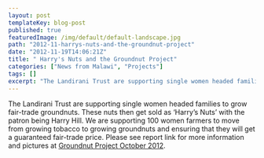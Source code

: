 ```yaml
---
layout: post
templateKey: blog-post
published: true
featuredImage: /img/default/default-landscape.jpg
path: "2012-11-harrys-nuts-and-the-groundnut-project"
date: "2012-11-19T14:06:21Z"
title: " Harry's Nuts and the Groundnut Project"
categories: ["News from Malawi", "Projects"]
tags: []
excerpt: "The Landirani Trust are supporting single women headed families to grow fair-trade groundnuts. Thes..."
---
```


The Landirani Trust are supporting single women headed families to grow fair-trade groundnuts. These nuts then get sold as ‘Harry’s Nuts’ with the patron being Harry Hill. We are supporting 100 women farmers to move from growing tobacco to growing groundnuts and ensuring that they will get a guaranteed fair-trade price. Please see report link for more information and pictures at [Groundnut Project October 2012](https://f000.backblazeb2.com/file/avm-wp-uploads/2012/11/Groundnut-Project-October-2012.docx).
